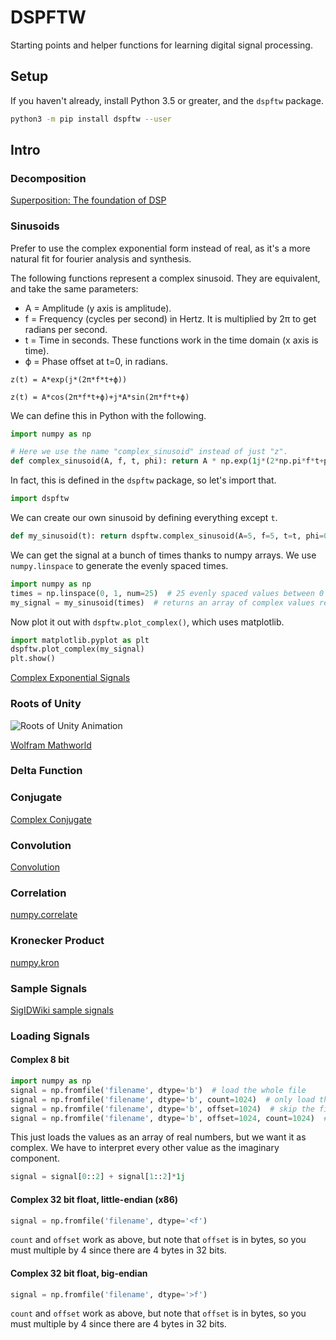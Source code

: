 # DSPFTW

Starting points and helper functions for learning digital signal processing.


## Setup

If you haven't already, install Python 3.5 or greater, and the `dspftw` package.

```sh
python3 -m pip install dspftw --user
```

## Intro

### Decomposition

[Superposition: The foundation of DSP](http://www.dspguide.com/ch5/6.htm)

### Sinusoids
Prefer to use the complex exponential form instead of real, as it's a more natural fit for fourier analysis and synthesis.

The following functions represent a complex sinusoid.  They are equivalent, and take the same parameters:

* A = Amplitude (y axis is amplitude).
* f = Frequency (cycles per second) in Hertz.  It is multiplied by 2π to get radians per second.
* t = Time in seconds.  These functions work in the time domain (x axis is time).
* ϕ = Phase offset at t=0, in radians.

```
z(t) = A*exp(j*(2π*f*t+ϕ))

z(t) = A*cos(2π*f*t+ϕ)+j*A*sin(2π*f*t+ϕ)
```

We can define this in Python with the following.

```python
import numpy as np

# Here we use the name "complex_sinusoid" instead of just "z".
def complex_sinusoid(A, f, t, phi): return A * np.exp(1j*(2*np.pi*f*t+phi))
```

In fact, this is defined in the `dspftw` package, so let's import that.

```python
import dspftw
```

We can create our own sinusoid by defining everything except `t`.

```python
def my_sinusoid(t): return dspftw.complex_sinusoid(A=5, f=5, t=t, phi=0)
```

We can get the signal at a bunch of times thanks to numpy arrays.  We use `numpy.linspace` to generate the evenly spaced times.

```python
import numpy as np
times = np.linspace(0, 1, num=25)  # 25 evenly spaced values between 0 and 1
my_signal = my_sinusoid(times)  # returns an array of complex values representing the signal
```

Now plot it out with `dspftw.plot_complex()`, which uses matplotlib.

```python
import matplotlib.pyplot as plt
dspftw.plot_complex(my_signal)
plt.show()
```

[Complex Exponential Signals](https://www.cs.ccu.edu.tw/~wtchu/courses/2012s_DSP/Lectures/Lecture%203%20Complex%20Exponential%20Signals.pdf)

### Roots of Unity
![Roots of Unity Animation](https://mathworld.wolfram.com/images/gifs/rootsu.gif)

[Wolfram Mathworld](https://mathworld.wolfram.com/RootofUnity.html)

### Delta Function

### Conjugate

[Complex Conjugate](https://en.wikipedia.org/wiki/Complex_conjugate)

### Convolution

[Convolution](https://www.dspguide.com/ch6/2.htm)

### Correlation

[numpy.correlate](https://numpy.org/doc/stable/reference/generated/numpy.correlate.html)

### Kronecker Product

[numpy.kron](https://numpy.org/doc/stable/reference/generated/numpy.kron.html)

### Sample Signals

[SigIDWiki sample signals](https://www.sigidwiki.com/)

### Loading Signals

#### Complex 8 bit

```python
import numpy as np
signal = np.fromfile('filename', dtype='b')  # load the whole file
signal = np.fromfile('filename', dtype='b', count=1024)  # only load the first 1024 bytes of the file
signal = np.fromfile('filename', dtype='b', offset=1024)  # skip the first 1024 bytes of the file
signal = np.fromfile('filename', dtype='b', offset=1024, count=1024)  # skip 1024, then load 1024
```

This just loads the values as an array of real numbers, but we want it as complex.  We have to interpret every other value as the imaginary component.

```python
signal = signal[0::2] + signal[1::2]*1j
```

#### Complex 32 bit float, little-endian (x86)

```python
signal = np.fromfile('filename', dtype='<f')
```

`count` and `offset` work as above, but note that `offset` is in bytes, so you must multiple by 4 since there are 4 bytes in 32 bits.


#### Complex 32 bit float, big-endian

```python
signal = np.fromfile('filename', dtype='>f')
```

`count` and `offset` work as above, but note that `offset` is in bytes, so you must multiple by 4 since there are 4 bytes in 32 bits.
